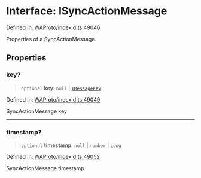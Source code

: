 # Interface: ISyncActionMessage

Defined in: [WAProto/index.d.ts:49046](https://github.com/Fokusdotid/bail/blob/a029a4f9908cd3806112e8438f5a31dda1376b84/WAProto/index.d.ts#L49046)

Properties of a SyncActionMessage.

## Properties

### key?

> `optional` **key**: `null` \| [`IMessageKey`](../../../interfaces/IMessageKey.md)

Defined in: [WAProto/index.d.ts:49049](https://github.com/Fokusdotid/bail/blob/a029a4f9908cd3806112e8438f5a31dda1376b84/WAProto/index.d.ts#L49049)

SyncActionMessage key

***

### timestamp?

> `optional` **timestamp**: `null` \| `number` \| `Long`

Defined in: [WAProto/index.d.ts:49052](https://github.com/Fokusdotid/bail/blob/a029a4f9908cd3806112e8438f5a31dda1376b84/WAProto/index.d.ts#L49052)

SyncActionMessage timestamp
